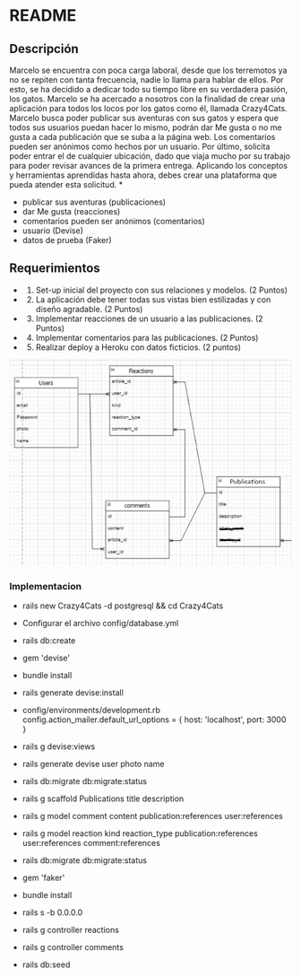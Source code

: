 # README

## Descripción
Marcelo se encuentra con poca carga laboral, desde que los terremotos ya no se repiten con
tanta frecuencia, nadie lo llama para hablar de ellos. Por esto, se ha decidido a dedicar todo
su tiempo libre en su verdadera pasión, los gatos. Marcelo se ha acercado a nosotros con la
finalidad de crear una aplicación para todos los locos por los gatos como él, llamada
Crazy4Cats.
Marcelo busca poder publicar sus aventuras con sus gatos y espera que todos sus usuarios
puedan hacer lo mismo, podrán dar Me gusta o no me gusta a cada publicación que se suba
a la página web. Los comentarios pueden ser anónimos como hechos por un usuario. Por
último, solicita poder entrar el de cualquier ubicación, dado que viaja mucho por su trabajo
para poder revisar avances de la primera entrega.
Aplicando los conceptos y herramientas aprendidas hasta ahora, debes crear una
plataforma que pueda atender esta solicitud.
*
* publicar sus aventuras (publicaciones)
* dar Me gusta (reacciones)
* comentarios pueden ser anónimos (comentarios)
* usuario (Devise)
* datos de prueba (Faker)

## Requerimientos
* 1. Set-up inicial del proyecto con sus relaciones y modelos. (2 Puntos)
* 2. La aplicación debe tener todas sus vistas bien estilizadas y con diseño agradable. (2 Puntos)
* 3. Implementar reacciones de un usuario a las publicaciones. (2 Puntos)
* 4. Implementar comentarios para las publicaciones. (2 Puntos)
* 5. Realizar deploy a Heroku con datos ficticios. (2 puntos)

![Alt text](image.png)

### Implementacion
* rails new Crazy4Cats -d postgresql && cd Crazy4Cats
* Configurar el archivo config/database.yml
* rails db:create
* gem 'devise'
* bundle install
* rails generate devise:install
* config/environments/development.rb
 config.action_mailer.default_url_options = { host: 'localhost', port: 3000 }
* rails g devise:views
* rails generate devise user photo name
* rails db:migrate db:migrate:status
* rails g scaffold Publications title description 

* rails g model comment content publication:references user:references
* rails g model reaction kind reaction_type publication:references user:references comment:references
* rails db:migrate db:migrate:status
* gem 'faker'
* bundle install

* rails s -b 0.0.0.0
* rails g controller reactions
* rails g controller comments
* rails db:seed